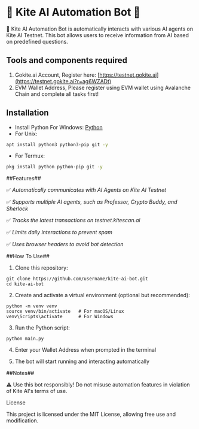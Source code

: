 # 🎯 Kite AI Automation Bot 🎯
🚀 Kite AI Automation Bot is  automatically interacts with various AI agents on Kite AI Testnet. This bot allows users to receive information from AI based on predefined questions.


## Tools and components required
1. Gokite.ai Account, Register here: [https://testnet.gokite.ai](https://testnet.gokite.ai?r=ag6WZADt)
2. EVM Wallet Address, Please register using EVM wallet using Avalanche Chain and complete all tasks first!

## Installation
- Install Python For Windows: [Python](https://www.python.org/ftp/python/3.13.0/python-3.13.0-amd64.exe)
- For Unix:
```bash
apt install python3 python3-pip git -y
```
- For Termux:
```bash
pkg install python python-pip git -y
```

##Features##

✅ _Automatically communicates with AI Agents on Kite AI Testnet_

✅ _Supports multiple AI agents, such as Professor, Crypto Buddy, and Sherlock_

✅ _Tracks the latest transactions on testnet.kitescan.ai_

✅ _Limits daily interactions to prevent spam_

✅ _Uses browser headers to avoid bot detection_


##How To Use##

1. Clone this repository:
```
git clone https://github.com/username/kite-ai-bot.git
cd kite-ai-bot
```

2. Create and activate a virtual environment (optional but recommended):
```
python -m venv venv
source venv/bin/activate   # For macOS/Linux
venv\Scripts\activate      # For Windows
```

3. Run the Python script:
```
python main.py
```

4. Enter your Wallet Address when prompted in the terminal


5. The bot will start running and interacting automatically


##Notes##

⚠️ Use this bot responsibly! Do not misuse automation features in violation of Kite AI's terms of use.

License

This project is licensed under the MIT License, allowing free use and modification.
